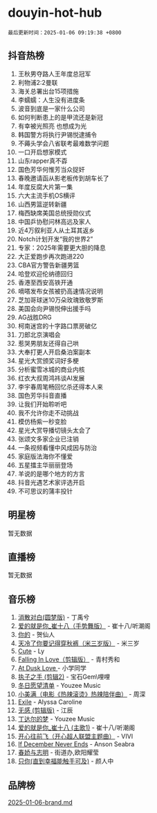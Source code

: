 # douyin-hot-hub

`最后更新时间：2025-01-06 09:19:38 +0800`

## 抖音热榜

1. 王秋男夺路人王年度总冠军
1. 利物浦2:2曼联
1. 海关总署出台15项措施
1. 李蠕蠕：人生没有进度条
1. 波音到底是一家什么公司
1. 如何判断患上的是甲流还是新冠
1. 有幸被光照亮 也想成为光
1. 韩国警方将执行尹锡悦逮捕令
1. 不薅头学会八省联考最难数学问题
1. 一口开启想家模式
1. 山东rapper真不孬
1. 国色芳华何惟芳当众捉奸
1. 春晚邀请函从影老板传到胡车长了
1. 年度反腐大片第一集
1. 六大主流手机OS横评
1. 山西男篮逆转新疆
1. 梅西缺席美国总统授勋仪式
1. 中国乒协慰问林高远及家人
1. 近4万叙利亚人从土耳其返乡
1. Notch计划开发“我的世界2”
1. 专家：2025年需要更大胆的降息
1. 大正爱跑步再次跑进220
1. CBA官方警告新疆男篮
1. 哈登欢迎伦纳德回归
1. 香港至西安高铁开通
1. 嘀嗒发布女孩被扔高速情况说明
1. 芝加哥球迷10万朵玫瑰致敬罗斯
1. 美国会向尹锡悦伸出援手吗
1. AG战胜DRG
1. 柯南迷宫的十字路口票房破亿
1. 刀郎北京演唱会
1. 惹哭男朋友还得自己哄
1. 大奉打更人开启桑泊案副本
1. 星光大赏颁奖词好多梗
1. 分析蜜雪冰城的商业内核
1. 红衣大叔周鸿祎谈AI发展
1. 李宇春周笔畅回忆杀还得本人来
1. 国色芳华抖音直播
1. 让我们开始聆听吧
1. 我不允许你走不动挑战
1. 模仿杨紫一秒变脸
1. 星光大赏导播切镜头太会了
1. 张颂文多家企业已注销
1. 一条视频看懂中风成因与防治
1. 家庭版法海你不懂爱
1. 五星擂主华丽丽登场
1. 羊说的是哪个地方的方言
1. 抖音光遇艺术家评选开启
1. 不可思议的蒲丰投针

## 明星榜

暂无数据

## 直播榜

暂无数据

## 音乐榜

1. [消散对白(圆梦版)](https://sf5-hl-cdn-tos.douyinstatic.com/obj/tos-cn-ve-2774/og4jB5I5IizzoZVAAAzWgBMAsMDWoArfwBOiFs) - 丁禹兮
1. [爱的就是你_崔十八（手势舞版）](https://sf5-hl-cdn-tos.douyinstatic.com/obj/tos-cn-ve-2774/oApB2AigNyB4sTw7JhBOikMAf0oDJzMWBuIrgm) - 崔十八/听潮阁
1. [你的](https://sf5-hl-cdn-tos.douyinstatic.com/obj/tos-cn-ve-2774/oYuIeKf42jB7sEV6B2upMdpYAgfrQWj0FeRegh) - 贺仙人
1. [天冷了你要记得穿秋裤（米三岁版）](https://sf5-hl-cdn-tos.douyinstatic.com/obj/tos-cn-ve-2774/oQlIwVIDWiZ6BQilAorS7MA0AgCkQDvcZAdm1) - 米三岁
1. [Cute](https://sf5-hl-cdn-tos.douyinstatic.com/obj/tos-cn-ve-2774/o4IbIzHWKAAB4wsS5qMBRiiAlEBGTpQRNfFvuo) - Ly
1. [Falling In Love（剪辑版）](https://sf5-hl-cdn-tos.douyinstatic.com/obj/tos-cn-ve-2774/o8ajpA8zzgBPahbBIO8AcKGBLJezFCRd1wfP9f) - 青村秀和
1. [ At Dusk  Love ](https://sf5-hl-cdn-tos.douyinstatic.com/obj/tos-cn-ve-2774/o8CrpCf5CaYgI4ZrtQgMQAFEfuGqNnRSDQAPBc) - 小学同学
1. [执子之手 (剪辑2)](https://sf5-hl-cdn-tos.douyinstatic.com/obj/tos-cn-ve-2774/oUoZLQjCc31XzqsBnBQUNgeKtYPBcgbFDwtfcu) - 宝石Gem\哩哩
1. [冬日愿望清单](https://sf5-hl-cdn-tos.douyinstatic.com/obj/tos-cn-ve-2774/oIIgUOeamCFCVAzxN6MFRLIBlLGpUqQxeeHrLE) - Youzee Music
1. [小美满（电影《热辣滚烫》热辣陪伴曲）](https://sf5-hl-cdn-tos.douyinstatic.com/obj/tos-cn-ve-2774/o0GAn2lSgfZIDUgtevCGDQYnFg4CwnrBaxbTZL) - 周深
1. [Exile](https://sf5-hl-cdn-tos.douyinstatic.com/obj/tos-cn-ve-2774/oYj4gAQTknKE3WW0Je8KGmQ7z1cA4FefwtbufD) - Alyssa Caroline
1. [无感 (剪辑版)](https://sf5-hl-cdn-tos.douyinstatic.com/obj/tos-cn-ve-2774/o0eIsUzJBDlQaQFC5OFlgbMEZC1TFYBftOBn6p) - 江辰
1. [丁达尔的梦](https://sf5-hl-cdn-tos.douyinstatic.com/obj/tos-cn-ve-2774/oMU3WirUZBVQkAC9ccG5P2IQirziZM2RTInUY) - Youzee Music
1. [爱的就是你_崔十八 (主歌1)](https://sf5-hl-cdn-tos.douyinstatic.com/obj/tos-cn-ve-2774/oI5BO5DhFZ6UTcNCnZaOCBLtZ7WIMQGfgnXf5E) - 崔十八/听潮阁
1. [开心往前飞（开心超人联盟主题曲）](https://sf5-hl-cdn-tos.douyinstatic.com/obj/tos-cn-ve-2774/9d8fb7c82cf1421fb93a9fe925275e0a) - VIVI
1. [If December Never Ends](https://sf5-hl-cdn-tos.douyinstatic.com/obj/tos-cn-ve-2774/oY1IQMoTgCFIBg8RZifyqlBBt1UFgitTYmxeOS) - Anson Seabra
1. [春娇与志明](https://sf5-hl-cdn-tos.douyinstatic.com/obj/tos-cn-ve-2774/e530d8fceb7044b39707d7f9ff54add1) - 街道办,欧阳耀莹
1. [只你(直到幸福能触手可及)](https://sf5-hl-cdn-tos.douyinstatic.com/obj/tos-cn-ve-2774/o0lBkRDzFTeaVSUz3ZZSCBVtZ5DIMQGfgmEAuE) - 颜人中

## 品牌榜

[2025-01-06-brand.md](2025-01-06-brand.md)
